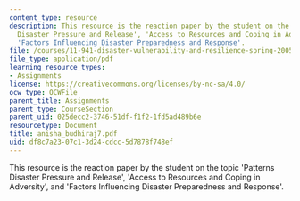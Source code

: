 ```yaml
---
content_type: resource
description: This resource is the reaction paper by the student on the topic 'Patterns
  Disaster Pressure and Release', 'Access to Resources and Coping in Adversity', and
  'Factors Influencing Disaster Preparedness and Response'.
file: /courses/11-941-disaster-vulnerability-and-resilience-spring-2005/df8c7a2307c13d24cdcc5d7878f748ef_anisha_budhiraj7.pdf
file_type: application/pdf
learning_resource_types:
- Assignments
license: https://creativecommons.org/licenses/by-nc-sa/4.0/
ocw_type: OCWFile
parent_title: Assignments
parent_type: CourseSection
parent_uid: 025decc2-3746-51df-f1f2-1fd5ad489b6e
resourcetype: Document
title: anisha_budhiraj7.pdf
uid: df8c7a23-07c1-3d24-cdcc-5d7878f748ef
---
```

This resource is the reaction paper by the student on the topic 'Patterns Disaster Pressure and Release', 'Access to Resources and Coping in Adversity', and 'Factors Influencing Disaster Preparedness and Response'.